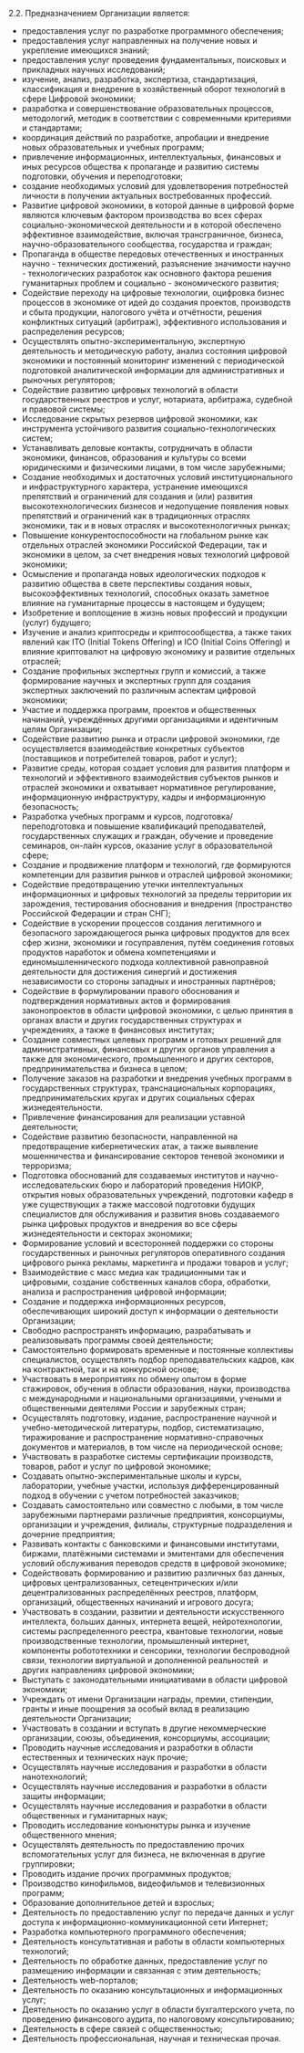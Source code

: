2.2. Предназначением Организации является:
- предоставления услуг по разработке программного обеспечения;
- предоставления услуг направленных на получение новых и укрепление имеющихся знаний;
- предоставления услуг проведения фундаментальных, поисковых и прикладных научных исследований;
- изучение, анализ, разработка, экспертиза, стандартизация, классификация и внедрение в хозяйственный оборот технологий в сфере Цифровой экономики;
- разработка и совершенствование образовательных процессов, методологий, методик в соответствии с современными критериями и стандартами;
- координация действий по разработке, апробации и внедрение новых образовательных и учебных программ;
- привлечение информационных, интеллектуальных, финансовых и иных ресурсов общества к пропаганде и развитию системы подготовки, обучения и переподготовки;
- создание необходимых условий для удовлетворения потребностей личности в получении актуальных востребованных профессий.
- Развитие цифровой экономики, в которой данные в цифровой форме являются ключевым фактором производства во всех сферах социально-экономической деятельности и в которой обеспечено эффективное взаимодействие, включая трансграничное, бизнеса, научно-образовательного сообщества, государства и граждан;
- Пропаганда в обществе передовых отечественных и иностранных научно - технических достижений, разъяснение значимости научно - технологических разработок как основного фактора решения гуманитарных проблем и социально - экономического развития;
- Содействие переходу на цифровые технологии, оцифровка бизнес процессов в экономике от идей до создания проектов, производств и сбыта продукции, налогового учёта и отчётности, решения конфликтных ситуаций (арбитраж), эффективного использования и распределения ресурсов;
- Осуществлять опытно-экспериментальную, экспертную деятельность и методическую работу, анализ состояния цифровой экономики и постоянный мониторинг изменений с периодической подготовкой аналитической информации для административных и рыночных регуляторов;
- Содействие развитию цифровых технологий в области государственных реестров и услуг, нотариата, арбитража, судебной и правовой системы;
- Исследование скрытых резервов цифровой экономики, как инструмента устойчивого развития социально-технологических систем;
- Устанавливать деловые контакты, сотрудничать в области экономики, финансов, образования и культуры со всеми юридическими и физическими лицами, в том числе зарубежными;
- Создание необходимых и достаточных условий институционального и инфраструктурного характера, устранение имеющихся препятствий и ограничений для создания и (или) развития высокотехнологических бизнесов и недопущение появления новых препятствий и ограничений как в традиционных отраслях экономики, так и в новых отраслях и высокотехнологичных рынках;
- Повышение конкурентоспособности на глобальном рынке как отдельных отраслей экономики Российской Федерации, так и экономики в целом, за счет внедрения новых технологий цифровой экономики;
- Осмысление и пропаганда новых идеологических подходов к развитию общества в свете перспективы создания новых, высокоэффективных технологий, способных оказать заметное влияние на гуманитарные процессы в настоящем и будущем;
- Изобретение и воплощение в жизнь новых профессий и продукции (услуг) будущего;
- Изучение и анализ криптосреды и криптосообщества, а также таких явлений как ITO (​Initial Tokens Offering) и ICO (Initial Coins Offering) и влияние криптовалют на цифровую экономику и развитие отдельных отраслей;
- Создание профильных экспертных групп и комиссий, а также формирование научных и экспертных групп для создания экспертных заключений по различным аспектам цифровой экономики;
- Участие и поддержка программ, проектов и общественных начинаний, учреждённых другими организациями и идентичным целям Организации;
- Содействие развитию рынка и отрасли цифровой экономики, где осуществляется взаимодействие конкретных субъектов (поставщиков и потребителей товаров, работ и услуг);
- Развитие среды, которая создает условия для развития платформ и технологий и эффективного взаимодействия субъектов рынков и отраслей экономики и охватывает нормативное регулирование, информационную инфраструктуру, кадры и информационную безопасность;
- Разработка учебных программ и курсов, подготовка/переподготовка и повышение квалификаций преподавателей, государственных служащих и граждан, обучение и проведение семинаров, он-лайн курсов, оказание услуг в образовательной сфере;
- Создание и продвижение платформ и технологий, где формируются компетенции для развития рынков и отраслей цифровой экономики;
- Содействие предотвращению утечки интеллектуальных информационных и цифровых технологий за пределы территории их зарождения, тестирования обоснования и внедрения (пространство Российской Федерации и стран СНГ);
- Содействие в ускорении процессов создания легитимного и безопасного зарождающегося рынка цифровых продуктов для всех сфер жизни, экономики и госуправления, путём соединения готовых продуктов наработок и обмена компетенциями и единомышленнического подхода коллективной равноправной деятельности для достижения синергий и достижения независимости со стороны западных и иностранных партнёров;
- Содействие в формулировании правого обоснования и подтверждения нормативных актов и формирования законопроектов в области цифровой экономики, с целью принятия в органах власти и других государственных структурах и учреждениях, а также в финансовых институтах;
- Создание совместных целевых программ и готовых решений для административных, финансовых и других органов управления а также для экономического, промышленного и других секторов, предпринимательства и бизнеса в целом;
- Получение заказов на разработки и внедрения учебных программ в государственных структурах, транснациональных корпорациях, предпринимательских кругах и других социальных сферах жизнедеятельности.
- Привлечение финансирования для реализации уставной деятельности;
- Содействие развитию безопасности, направленной на предотвращение кибернетических атак, а также выявление мошенничества и финансирование секторов теневой экономики и терроризма;
- Подготовка обоснований для создаваемых институтов и научно-исследовательских бюро и лабораторий проведения НИОКР, открытия новых образовательных учреждений, подготовки кафедр в уже существующих а также массовой подготовки будущих специалистов для обслуживания и развития вновь создаваемого рынка цифровых продуктов и внедрения во все сферы жизнедеятельности и секторах экономики;
- Формирование условий и всесторонней поддержки со стороны государственных и рыночных регуляторов оперативного создания цифрового рынка рекламы, маркетинга и продажи товаров и услуг;
- Взаимодействие с масс медиа как традиционными так и цифровыми, создание собственных каналов сбора, обработки, анализа и распространения цифровой информации;
- Создание и поддержка информационных ресурсов, обеспечивающих широкий доступ к информации о деятельности Организации;
- Свободно распространять информацию, разрабатывать и реализовывать программы своей деятельности;
- Самостоятельно формировать временные и постоянные коллективы специалистов, осуществлять подбор преподавательских кадров, как на контрактной, так и на конкурсной основе;
- Участвовать в мероприятиях по обмену опытом в форме стажировок, обучения в области образования, науки, производства с международными и национальными организациями, учеными и общественными деятелями России и зарубежных стран;
- Осуществлять подготовку, издание, распространение научной и учебно-методической литературы, подбор, систематизацию, тиражирование и распространение нормативно-справочных документов и материалов, в том числе на периодической основе;
- Участвовать в разработке системы сертификации производств, товаров, работ и услуг по цифровой экономике;
- Создавать опытно-экспериментальные школы и курсы, лаборатории, учебные участки, используя дифференцированный подход в обучении с учетом потребностей заказчиков;
- Создавать самостоятельно или совместно с любыми, в том числе зарубежными партнерами различные предприятия, консорциумы, организации и учреждения, филиалы, структурные подразделения и дочерние предприятия;
- Развивать контакты с банковскими и финансовыми институтами, биржами, платёжными системами и эмитентами для обеспечения условий обслуживания переводов средств в цифровой экономике;
- Содействовать формированию и развитию различных баз данных, цифровых централизованных, сетецентрических и/или децентрализованных распределённых реестров, платформ, организаций, общественных начинаний и игрового досуга;
- Участвовать в создании, развитии и деятельности искусственного интеллекта, больших данных, интернета вещей, нейротехнологии, системы распределенного реестра, квантовые технологии, новые производственные технологии, промышленный интернет, компоненты робототехники и сенсорики, технологии беспроводной связи, технологии виртуальной и дополненной реальностей ​ и других направлениях цифровой экономики;
- Выступать с законодательными инициативами в области цифровой экономики;
- Учреждать от имени Организации награды, премии, стипендии, гранты и иные поощрения за особый вклад в реализацию деятельности Организации;
- Участвовать в создании и вступать в другие некоммерческие организации, союзы, объединения, консорциумы, ассоциации;
- Проводить научные исследования и разработки в области естественных и технических наук прочие;
- Осуществлять научные исследования и разработки в области нанотехнологий;
- Осуществлять научные исследования и разработки в области защиты информации;
- Осуществлять научные исследования и разработки в области общественных и гуманитарных наук;
- Проводить исследование конъюнктуры рынка и изучение общественного мнения;
- Осуществлять деятельность по предоставлению прочих вспомогательных услуг для бизнеса, не включенная в другие группировки;
- Проводить издание прочих программных продуктов;
- Производство кинофильмов, видеофильмов и телевизионных программ;
- Образование дополнительное детей и взрослых;
- Деятельность по предоставлению услуг по передаче данных и услуг доступа к информационно-коммуникационной сети Интернет;
- Разработка компьютерного программного обеспечения;
- Деятельность консультативная и работы в области компьютерных технологий;
- Деятельность по обработке данных, предоставление услуг по размещению информации и связанная с этим деятельность;
- Деятельность web-порталов;
- Деятельность по оказанию консультационных и информационных услуг;
- Деятельность по оказанию услуг в области бухгалтерского учета, по проведению финансового аудита, по налоговому консультированию;
- Деятельность в сфере связей с общественностью;
- Деятельность профессиональная, научная и техническая прочая.
